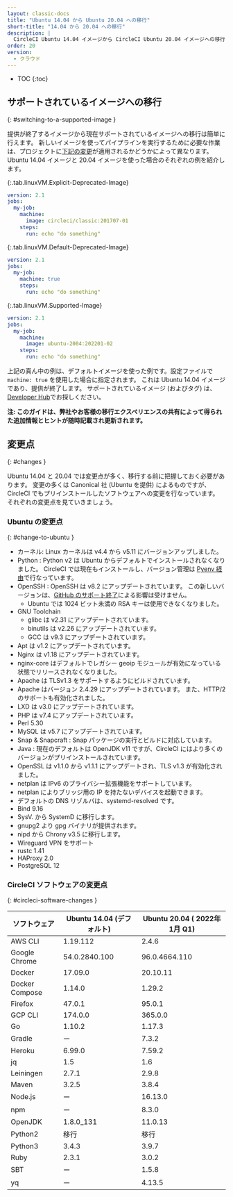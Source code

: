 ```yaml
---
layout: classic-docs
title: "Ubuntu 14.04 から Ubuntu 20.04 への移行"
short-title: "14.04 から 20.04 への移行"
description: |
  CircleCI Ubuntu 14.04 イメージから CircleCI Ubuntu 20.04 イメージへの移行に役立つ情報を紹介します。 このガイドでは、一つ一つの手順を説明するのではなく、変更点やつまづきやすいポイントについて説明します。
order: 20
version:
  - クラウド
---
```


* TOC
{:toc}

## サポートされているイメージへの移行
{: #switching-to-a-supported-image }

提供が終了するイメージから現在サポートされているイメージへの移行は簡単に行えます。 新しいイメージを使ってパイプラインを実行するために必要な作業は、プロジェクトに[下記の変更](#changes)が適用されるかどうかによって異なります。 Ubuntu 14.04 イメージと 20.04 イメージを使った場合のそれぞれの例を紹介します。

{:.tab.linuxVM.Explicit-Deprecated-Image}
```yaml
version: 2.1
jobs:
  my-job:
    machine:
      image: circleci/classic:201707-01
    steps:
      run: echo "do something"
```

{:.tab.linuxVM.Default-Deprecated-Image}
```yaml
version: 2.1
jobs:
  my-job:
    machine: true
    steps:
      run: echo "do something"
```

{:.tab.linuxVM.Supported-Image}
```yaml
version: 2.1
jobs:
  my-job:
    machine:
      image: ubuntu-2004:202201-02
    steps:
      run: echo "do something"
```

上記の真ん中の例は、デフォルトイメージを使った例です。設定ファイルで `machine: true` を使用した場合に指定されます。 これは Ubuntu 14.04 イメージであり、提供が終了します。 サポートされているイメージ (およびタグ) は、[Developer Hub](https://circleci.com/ja/developer/images?imageType=machine)でお探しください。

**注: このガイドは、弊社やお客様の移行エクスペリエンスの共有によって得られた追加情報とヒントが随時記載され更新されます。**


## 変更点
{: #changes }

Ubuntu 14.04 と 20.04 では変更点が多く、移行する前に把握しておく必要があります。 変更の多くは Canonical 社 (Ubuntu を提供) によるものですが、 CircleCI でもプリインストールしたソフトウェアへの変更を行なっています。 それぞれの変更点を見ていきましょう。

### Ubuntu の変更点
{: #change-to-ubuntu }

- カーネル: Linux カーネルは v4.4 から v5.11 にバージョンアップしました。
- Python : Python v2 は Ubuntu からデフォルトでインストールされなくなりました。 CircleCI では現在もインストールし、バージョン管理は [Pyenv 経由](https://github.com/pyenv/pyenv)で行なっています。
- OpenSSH : OpenSSH は v8.2 にアップデートされています。 この新しいバージョンは、[GitHub のサポート終了](https://github.blog/2021-09-01-improving-git-protocol-security-github/)による影響は受けません。
  - Ubuntu では 1024 ビット未満の RSA キーは使用できなくなりました。
- GNU Toolchain
  - glibc は v2.31 にアップデートされています。
  - binutils は v2.26 にアップデートされています。
  - GCC は v9.3 にアップデートされています。
- Apt は v1.2 にアップデートされています。
- Nginx は v1.18 にアップデートされています。
- nginx-core はデフォルトでレガシー geoip モジュールが有効になっている状態でリリースされなくなりました。
- Apache は TLSv1.3 をサポートするようにビルドされています。
- Apache はバージョン 2.4.29 にアップデートされています。 また、HTTP/2 のサポートも有効化されました。
- LXD は v3.0 にアップデートされています。
- PHP は v7.4 にアップデートされています。
- Perl 5.30
- MySQL は v5.7 にアップデートされています。
- Snap & Snapcraft : Snap パッケージの実行とビルドに対応しています。
- Java : 現在のデフォルトは OpenJDK v11 ですが、CircleCI にはより多くのバージョンがプリインストールされています。
- OpenSSL は v1.1.0 から v1.1.1 にアップデートされ、TLS v1.3 が有効化されました。
- netplan は IPv6 のプライバシー拡張機能をサポートしています。
- netplan によりブリッジ用の IP を持たないデバイスを起動できます。
- デフォルトの DNS リゾルバは、systemd-resolved です。
- Bind 9.16
- SysV.  から SystemD に移行します。
- gnupg2 より gpg バイナリが提供されます。
- nipd から Chrony v3.5 に移行します。
- Wireguard VPN をサポート
- rustc 1.41
- HAProxy 2.0
- PostgreSQL 12

### CircleCI ソフトウェアの変更点
{: #circleci-software-changes }

| ソフトウェア         | Ubuntu 14.04 (デフォルト) | Ubuntu 20.04 ( 2022年 1月 Q1) |
| -------------- | -------------------- | --------------------------- |
| AWS CLI        | 1.19.112             | 2.4.6                       |
| Google Chrome  | 54.0.2840.100        | 96.0.4664.110               |
| Docker         | 17.09.0              | 20.10.11                    |
| Docker Compose | 1.14.0               | 1.29.2                      |
| Firefox        | 47.0.1               | 95.0.1                      |
| GCP CLI        | 174.0.0              | 365.0.0                     |
| Go             | 1.10.2               | 1.17.3                      |
| Gradle         | ー                    | 7.3.2                       |
| Heroku         | 6.99.0               | 7.59.2                      |
| jq             | 1.5                  | 1.6                         |
| Leiningen      | 2.7.1                | 2.9.8                       |
| Maven          | 3.2.5                | 3.8.4                       |
| Node.js        | ー                    | 16.13.0                     |
| npm            | ー                    | 8.3.0                       |
| OpenJDK        | 1.8.0_131            | 11.0.13                     |
| Python2        | 移行                   | 移行                          |
| Python3        | 3.4.3                | 3.9.7                       |
| Ruby           | 2.3.1                | 3.0.2                       |
| SBT            | ー                    | 1.5.8                       |
| yq             | ー                    | 4.13.5                      |
